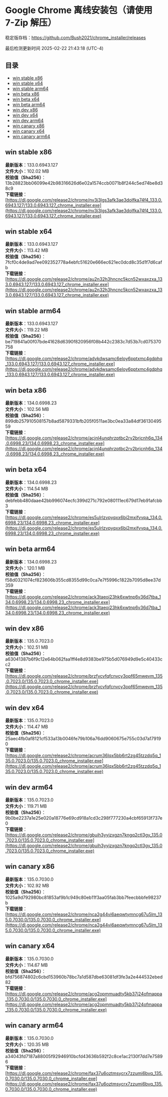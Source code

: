 # Google Chrome 离线安装包（请使用 7-Zip 解压）
稳定版存档：<https://github.com/Bush2021/chrome_installer/releases>

最后检测更新时间
2025-02-22 21:43:18 (UTC-4)

## 目录
* [win stable x86](https://github.com/Bush2021/chrome_installer?tab=readme-ov-file#win-stable-x86)
* [win stable x64](https://github.com/Bush2021/chrome_installer?tab=readme-ov-file#win-stable-x64)
* [win stable arm64](https://github.com/Bush2021/chrome_installer?tab=readme-ov-file#win-stable-arm64)
* [win beta x86](https://github.com/Bush2021/chrome_installer?tab=readme-ov-file#win-beta-x86)
* [win beta x64](https://github.com/Bush2021/chrome_installer?tab=readme-ov-file#win-beta-x64)
* [win beta arm64](https://github.com/Bush2021/chrome_installer?tab=readme-ov-file#win-beta-arm64)
* [win dev x86](https://github.com/Bush2021/chrome_installer?tab=readme-ov-file#win-dev-x86)
* [win dev x64](https://github.com/Bush2021/chrome_installer?tab=readme-ov-file#win-dev-x64)
* [win dev arm64](https://github.com/Bush2021/chrome_installer?tab=readme-ov-file#win-dev-arm64)
* [win canary x86](https://github.com/Bush2021/chrome_installer?tab=readme-ov-file#win-canary-x86)
* [win canary x64](https://github.com/Bush2021/chrome_installer?tab=readme-ov-file#win-canary-x64)
* [win canary arm64](https://github.com/Bush2021/chrome_installer?tab=readme-ov-file#win-canary-arm64)

## win stable x86
**最新版本**：133.0.6943.127  
**文件大小**：102.02 MB  
**校验值（Sha256）**：13b28823bb06099e42b98316626d6e02a1574ccb0071b8f244c5ed74be8d38c9  
**下载链接**：[https://dl.google.com/release2/chrome/nv3j3lgs3afk3ae3dolfka74f4_133.0.6943.127/133.0.6943.127_chrome_installer.exe](https://dl.google.com/release2/chrome/nv3j3lgs3afk3ae3dolfka74f4_133.0.6943.127/133.0.6943.127_chrome_installer.exe)  

## win stable x64
**最新版本**：133.0.6943.127  
**文件大小**：113.42 MB  
**校验值（Sha256）**：7fcf0c4de9ad7ee092352778a4ebfc51620e666ec621ec0dcd8c35d1f7d6cafb  
**下载链接**：[https://dl.google.com/release2/chrome/au2n32h3hncnc5kcn52wxaxzxa_133.0.6943.127/133.0.6943.127_chrome_installer.exe](https://dl.google.com/release2/chrome/au2n32h3hncnc5kcn52wxaxzxa_133.0.6943.127/133.0.6943.127_chrome_installer.exe)  

## win stable arm64
**最新版本**：133.0.6943.127  
**文件大小**：119.22 MB  
**校验值（Sha256）**：be719841a00f07bde41628d6390f820956f08b442c2383c7d53b7cd075370758  
**下载链接**：[https://dl.google.com/release2/chrome/advkdwsamc6eloy6pptxmc4gdphq_133.0.6943.127/133.0.6943.127_chrome_installer.exe](https://dl.google.com/release2/chrome/advkdwsamc6eloy6pptxmc4gdphq_133.0.6943.127/133.0.6943.127_chrome_installer.exe)  

## win beta x86
**最新版本**：134.0.6998.23  
**文件大小**：102.56 MB  
**校验值（Sha256）**：899db257910508157b8ad5879331bfb205f0511ae3bc0ea33a84df3613049559  
**下载链接**：[https://dl.google.com/release2/chrome/acjnl4unqhrzptbc2rv2brjcnh6q_134.0.6998.23/134.0.6998.23_chrome_installer.exe](https://dl.google.com/release2/chrome/acjnl4unqhrzptbc2rv2brjcnh6q_134.0.6998.23/134.0.6998.23_chrome_installer.exe)  

## win beta x64
**最新版本**：134.0.6998.23  
**文件大小**：114.54 MB  
**校验值（Sha256）**：debfebb480daae42bb996074ecfc399d271c792e080111ec679d17eb91afcbb3  
**下载链接**：[https://dl.google.com/release2/chrome/es5ulrlzvpyqxx6bj2mxifvvpa_134.0.6998.23/134.0.6998.23_chrome_installer.exe](https://dl.google.com/release2/chrome/es5ulrlzvpyqxx6bj2mxifvvpa_134.0.6998.23/134.0.6998.23_chrome_installer.exe)  

## win beta arm64
**最新版本**：134.0.6998.23  
**文件大小**：120.1 MB  
**校验值（Sha256）**：f58d0321074cf823606b355cd8355d99c0ca7e7f5996c1822b7095d8ee37d359  
**下载链接**：[https://dl.google.com/release2/chrome/ack3taeoi23hk6xwtnp6v36d7tba_134.0.6998.23/134.0.6998.23_chrome_installer.exe](https://dl.google.com/release2/chrome/ack3taeoi23hk6xwtnp6v36d7tba_134.0.6998.23/134.0.6998.23_chrome_installer.exe)  

## win dev x86
**最新版本**：135.0.7023.0  
**文件大小**：102.51 MB  
**校验值（Sha256）**：a63041387b6f9c12e64b062faa1ff4e8d9383be975b5d076949d9e5c40433cc2  
**下载链接**：[https://dl.google.com/release2/chrome/brzfvcvfqfcnvcy3opf65mwevm_135.0.7023.0/135.0.7023.0_chrome_installer.exe](https://dl.google.com/release2/chrome/brzfvcvfqfcnvcy3opf65mwevm_135.0.7023.0/135.0.7023.0_chrome_installer.exe)  

## win dev x64
**最新版本**：135.0.7023.0  
**文件大小**：114.47 MB  
**校验值（Sha256）**：25aec4fb0af8121cf533a13b0046fe79b106a76dd9060675e755c03d7a179190  
**下载链接**：[https://dl.google.com/release2/chrome/acrum36lqx5bb6rt2zg45tzzdq5q_135.0.7023.0/135.0.7023.0_chrome_installer.exe](https://dl.google.com/release2/chrome/acrum36lqx5bb6rt2zg45tzzdq5q_135.0.7023.0/135.0.7023.0_chrome_installer.exe)  

## win dev arm64
**最新版本**：135.0.7023.0  
**文件大小**：119.71 MB  
**校验值（Sha256）**：9b0be2237a1e25e020a18776e69cd918a1cd3c298f777230a4cbf65913f737e0  
**下载链接**：[https://dl.google.com/release2/chrome/gbuih3yyjzxgzn7kngq2ctl3gy_135.0.7023.0/135.0.7023.0_chrome_installer.exe](https://dl.google.com/release2/chrome/gbuih3yyjzxgzn7kngq2ctl3gy_135.0.7023.0/135.0.7023.0_chrome_installer.exe)  

## win canary x86
**最新版本**：135.0.7030.0  
**文件大小**：102.92 MB  
**校验值（Sha256）**：1025a9d792980bc81853af9b1c949c80eb11f3aa05fab3bb7feecbbbfe98237b  
**下载链接**：[https://dl.google.com/release2/chrome/nca2g44vi6aeqwtymncg67u5lm_135.0.7030.0/135.0.7030.0_chrome_installer.exe](https://dl.google.com/release2/chrome/nca2g44vi6aeqwtymncg67u5lm_135.0.7030.0/135.0.7030.0_chrome_installer.exe)  

## win canary x64
**最新版本**：135.0.7030.0  
**文件大小**：114.67 MB  
**校验值（Sha256）**：bfd756874802c6cbd153960b78bc7a1d587dbe63081df3fe3a2e444532ebed82  
**下载链接**：[https://dl.google.com/release2/chrome/acg2opmmuadty5kb37j24ofmappa_135.0.7030.0/135.0.7030.0_chrome_installer.exe](https://dl.google.com/release2/chrome/acg2opmmuadty5kb37j24ofmappa_135.0.7030.0/135.0.7030.0_chrome_installer.exe)  

## win canary arm64
**最新版本**：135.0.7030.0  
**文件大小**：120.35 MB  
**校验值（Sha256）**：a34043fd7187a88005f92946910bcfd43636b592f2c8ce1ac2130f7dd7e75896  
**下载链接**：[https://dl.google.com/release2/chrome/fax37u6oztmsycrx7zzumi6bvq_135.0.7030.0/135.0.7030.0_chrome_installer.exe](https://dl.google.com/release2/chrome/fax37u6oztmsycrx7zzumi6bvq_135.0.7030.0/135.0.7030.0_chrome_installer.exe)  

